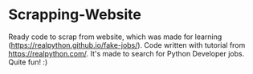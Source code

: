 # Scrapping-Website

Ready code to scrap from website, which was made for learning (https://realpython.github.io/fake-jobs/). Code written with tutorial from https://realpython.com/.
It's made to search for Python Developer jobs. Quite fun! :)
